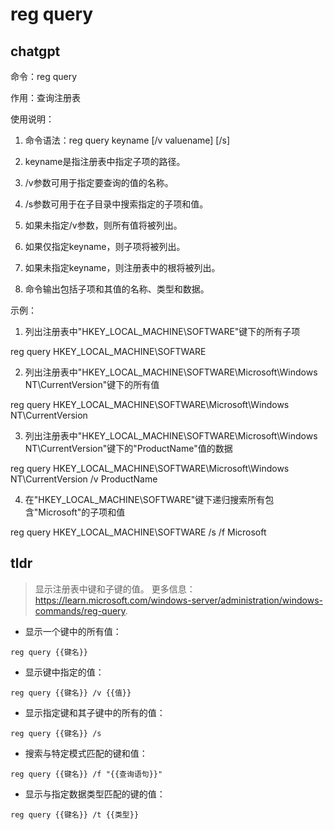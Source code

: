 # reg query 
## chatgpt 
命令：reg query

作用：查询注册表

使用说明：

1. 命令语法：reg query keyname [/v valuename] [/s]

2. keyname是指注册表中指定子项的路径。

3. /v参数可用于指定要查询的值的名称。

4. /s参数可用于在子目录中搜索指定的子项和值。

5. 如果未指定/v参数，则所有值将被列出。

6. 如果仅指定keyname，则子项将被列出。

7. 如果未指定keyname，则注册表中的根将被列出。

8. 命令输出包括子项和其值的名称、类型和数据。

示例：

1. 列出注册表中"HKEY_LOCAL_MACHINE\SOFTWARE"键下的所有子项

reg query HKEY_LOCAL_MACHINE\SOFTWARE

2. 列出注册表中"HKEY_LOCAL_MACHINE\SOFTWARE\Microsoft\Windows NT\CurrentVersion"键下的所有值

reg query HKEY_LOCAL_MACHINE\SOFTWARE\Microsoft\Windows NT\CurrentVersion

3. 列出注册表中"HKEY_LOCAL_MACHINE\SOFTWARE\Microsoft\Windows NT\CurrentVersion"键下的"ProductName"值的数据

reg query HKEY_LOCAL_MACHINE\SOFTWARE\Microsoft\Windows NT\CurrentVersion /v ProductName

4. 在"HKEY_LOCAL_MACHINE\SOFTWARE"键下递归搜索所有包含"Microsoft"的子项和值

reg query HKEY_LOCAL_MACHINE\SOFTWARE /s /f Microsoft 

## tldr 
 
> 显示注册表中键和子键的值。
> 更多信息：<https://learn.microsoft.com/windows-server/administration/windows-commands/reg-query>.

- 显示一个键中的所有值：

`reg query {{键名}}`

- 显示键中指定的值：

`reg query {{键名}} /v {{值}}`

- 显示指定键和其子键中的所有的值：

`reg query {{键名}} /s`

- 搜索与特定模式匹配的键和值：

`reg query {{键名}} /f "{{查询语句}}"`

- 显示与指定数据类型匹配的键的值：

`reg query {{键名}} /t {{类型}}`
